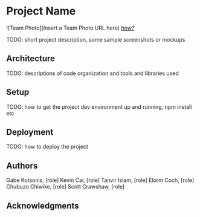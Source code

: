 # Project Name

![Team Photo](Insert a Team Photo URL here)
[*how?*](https://help.github.com/articles/about-readmes/#relative-links-and-image-paths-in-readme-files)

TODO: short project description, some sample screenshots or mockups

## Architecture

TODO:  descriptions of code organization and tools and libraries used

## Setup

TODO: how to get the project dev environment up and running, npm install etc

## Deployment

TODO: how to deploy the project

## Authors

Gabe Kotsonis, \[role]
Kevin Cai, \[role]
Tanvir Islam, \[role]
Elorm Coch, \[role]
Chubuzo Chiwike, \[role]
Scott Crawshaw, \[role]

## Acknowledgments
